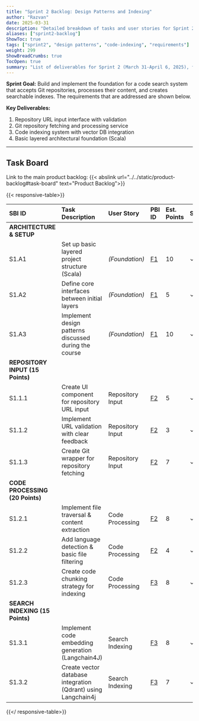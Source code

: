 ```yaml
---
title: "Sprint 2 Backlog: Design Patterns and Indexing"
author: "Razvan"
date: 2025-03-31
description: "Detailed breakdown of tasks and user stories for Sprint 2's design patterns and indexing phase"
aliases: ["sprint2-backlog"]
ShowToc: true
tags: ["sprint2", "design patterns", "code-indexing", "requirements"]
weight: 299
ShowBreadCrumbs: true
TocOpen: true
summary: "List of deliverables for Sprint 2 (March 31-April 6, 2025), focusing on design patterns and code indexing."
---
```



<!-- trunk-ignore(markdownlint/MD036) -->

**Sprint Goal:** Build and implement the foundation for a code search system that accepts Git repositories, processes their content, and creates searchable indexes. The requirements that are addressed are shown below.

**Key Deliverables:**
1. Repository URL input interface with validation
2. Git repository fetching and processing service
3. Code indexing system with vector DB integration
4. Basic layered architectural foundation (Scala)



---

## Task Board

Link to the main product backlog: {{< abslink url="../../static/product-backlog#task-board" text="Product Backlog">}}

{{< responsive-table>}}

| SBI ID                           | Task Description                                              | User Story       | PBI ID                                           | Est. Points | Status |
| :------------------------------- | :------------------------------------------------------------ | :--------------- | :----------------------------------------------- | :---------- | :----- |
| **ARCHITECTURE & SETUP**         |                                                               |                  |                                                  |             |        |
| S1.A1                            | Set up basic layered project structure (Scala)                | *(Foundation)*   | [F1](../../static/product-backlog.md#task-board) | 10          | ✓      |
| S1.A2                            | Define core interfaces between initial layers                 | *(Foundation)*   | [F1](../../static/product-backlog.md#task-board) | 5           | ✓      |
| S1.A3                            | Implement design patterns discussed during the course         | *(Foundation)*   | [F1](../../static/product-backlog.md#task-board) | 10          | ✓      |
| **REPOSITORY INPUT (15 Points)** |                                                               |                  |                                                  |             |        |
| S1.1.1                           | Create UI component for repository URL input                  | Repository Input | [F2](../../static/product-backlog.md#task-board) | 5           | ✓      |
| S1.1.2                           | Implement URL validation with clear feedback                  | Repository Input | [F2](../../static/product-backlog.md#task-board) | 3           | ✓      |
| S1.1.3                           | Create Git wrapper for repository fetching                    | Repository Input | [F2](../../static/product-backlog.md#task-board) | 7           | ✓      |
| **CODE PROCESSING (20 Points)**  |                                                               |                  |                                                  |             |        |
| S1.2.1                           | Implement file traversal & content extraction                 | Code Processing  | [F2](../../static/product-backlog.md#task-board) | 8           | ✓      |
| S1.2.2                           | Add language detection & basic file filtering                 | Code Processing  | [F2](../../static/product-backlog.md#task-board) | 4           | ✓      |
| S1.2.3                           | Create code chunking strategy for indexing                    | Code Processing  | [F3](../../static/product-backlog.md#task-board) | 8           | ✓      |
| **SEARCH INDEXING (15 Points)**  |                                                               |                  |                                                  |             |        |
| S1.3.1                           | Implement code embedding generation (Langchain4J)             | Search Indexing  | [F3](../../static/product-backlog.md#task-board) | 8           | ✓      |
| S1.3.2                           | Create vector database integration (Qdrant) using Langchain4j | Search Indexing  | [F3](../../static/product-backlog.md#task-board) | 7           | ✓      |

{{</ responsive-table>}}
